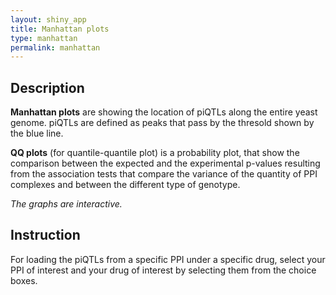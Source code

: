 ```yaml
---
layout: shiny_app
title: Manhattan plots
type: manhattan
permalink: manhattan
---
```


## Description

__Manhattan plots__ are showing the location of piQTLs along the entire yeast genome. 
piQTLs are defined as peaks that pass by the thresold shown by the blue line. 

__QQ plots__ (for quantile-quantile plot) is a probability plot, that show the comparison between the expected and the experimental p-values resulting from the association tests that compare the variance of the quantity of PPI complexes and between the different type of genotype.

*The graphs are interactive.*


## Instruction

For loading the piQTLs from a specific PPI under a specific drug, select your PPI of interest and your drug of interest by selecting them from the choice boxes. 